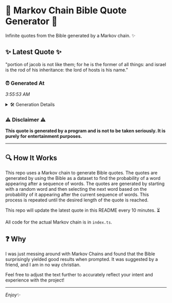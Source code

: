 # 📖 Markov Chain Bible Quote Generator 📖

Infinite quotes from the Bible generated by a Markov chain. ✨

## ✨ Latest Quote ✨
"portion of jacob is not like them; for he is the former of all things: and israel is the rod of his inheritance: the lord of hosts is his name."

### ⏰ Generated At
*3:55:53 AM*

<details>
    <summary>🛠️ Generation Details</summary>
    <p>
        <strong>🌱 Seed:</strong> portion<br>
        <strong>🔄 Iterations:</strong> 29<br>
        <strong>📜 Context History:</strong><br>[ portion ]: of<br>[ portion, of ]: jacob<br>[ portion, of, jacob ]: is<br>[ portion, of, jacob, is ]: not<br>[ portion, of, jacob, is, not ]: like<br>[ portion, of, jacob, is, not, like ]: them;<br>[ of, jacob, is, not, like, them; ]: for<br>[ jacob, is, not, like, them;, for ]: he<br>[ is, not, like, them;, for, he ]: is<br>[ not, like, them;, for, he, is ]: the<br>[ like, them;, for, he, is, the ]: former<br>[ them;, for, he, is, the, former ]: of<br>[ for, he, is, the, former, of ]: all<br>[ he, is, the, former, of, all ]: things:<br>[ is, the, former, of, all, things: ]: and<br>[ the, former, of, all, things:, and ]: israel<br>[ former, of, all, things:, and, israel ]: is<br>[ of, all, things:, and, israel, is ]: the<br>[ all, things:, and, israel, is, the ]: rod<br>[ things:, and, israel, is, the, rod ]: of<br>[ and, israel, is, the, rod, of ]: his<br>[ israel, is, the, rod, of, his ]: inheritance:<br>[ is, the, rod, of, his, inheritance: ]: the<br>[ the, rod, of, his, inheritance:, the ]: lord<br>[ rod, of, his, inheritance:, the, lord ]: of<br>[ of, his, inheritance:, the, lord, of ]: hosts<br>[ his, inheritance:, the, lord, of, hosts ]: is<br>[ inheritance:, the, lord, of, hosts, is ]: his<br>[ the, lord, of, hosts, is, his ]: name.<br>
    </p>
</details>

### ⚠️ Disclaimer ⚠️
**This quote is generated by a program and is not to be taken seriously. It is purely for entertainment purposes.**

---

## 🔍 How It Works

This repo uses a Markov chain to generate Bible quotes. The quotes are generated by using the Bible as a dataset to find the probability of a word appearing after a sequence of words. The quotes are generated by starting with a random word and then selecting the next word based on the probability of it appearing after the current sequence of words. This process is repeated until the desired length of the quote is reached.

This repo will update the latest quote in this README every 10 minutes. ⏳

All code for the actual Markov chain is in `index.ts`.

## ❓ Why

I was just messing around with Markov Chains and found that the Bible surprisingly yielded good results when prompted. 
It was suggested by a friend, and I am in no way christian.

Feel free to adjust the text further to accurately reflect your intent and experience with the project!

---

*Enjoy*✨
